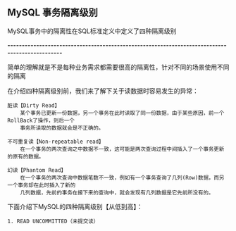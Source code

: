 
## MySQL 事务隔离级别

MySQL事务中的隔离性在SQL标准定义中定义了四种隔离级别

**-----------------------------------------------------------------------------------------------**

简单的理解就是不是每种业务需求都需要很高的隔离性，针对不同的场景使用不同的隔离

在介绍四种隔离级别前，我们来了解下关于读数据时容易发生的异常：

    脏读【Dirty Read】 
        某个事务已更新一份数据，另一个事务在此时读取了同一份数据，由于某些原因，前一个RollBack了操作，则后一个
        事务所读取的数据就会是不正确的。
             
    不可重复读【Non-repeatable read】
        在一个事务的两次查询之中数据不一致，这可能是两次查询过程中间插入了一个事务更新的原有的数据。
             
    幻读【Phantom Read】
        在一个事务的两次查询中数据笔数不一致，例如有一个事务查询了几列(Row)数据，而另一个事务却在此时插入了新的
        几列数据，先前的事务在接下来的查询中，就会发现有几列数据是它先前所没有的。


下面介绍下MySQL的四种隔离级别【从低到高】：

    1. READ UNCOMMITTED（未提交读）
    
        

